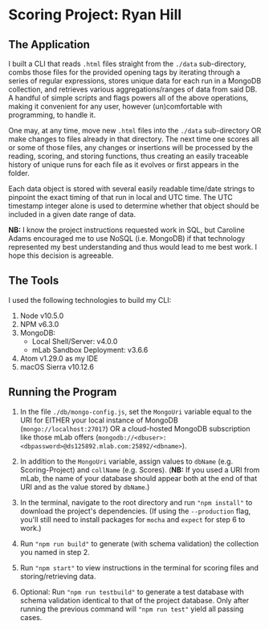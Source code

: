Scoring Project: Ryan Hill
=============

The Application
----

I built a CLI that reads `.html` files straight from the `./data` sub-directory, combs those files for the provided opening tags by iterating through a series of regular expressions, stores unique data for each run in a MongoDB collection, and retrieves various aggregations/ranges of data from said DB. A handful of simple scripts and flags powers all of the above operations, making it convenient for any user, however (un)comfortable with programming, to handle it.

One may, at any time, move new `.html` files into the `./data` sub-directory OR make changes to files already in that directory. The next time one scores all or some of those files, any changes or insertions will be processed by the reading, scoring, and storing functions, thus creating an easily traceable history of unique runs for each file as it evolves or first appears in the folder.

Each data object is stored with several easily readable time/date strings to pinpoint the exact timing of that run in local and UTC time. The UTC timestamp integer alone is used to determine whether that object should be included in a given date range of data.

**NB:** I know the project instructions requested work in SQL, but Caroline Adams encouraged me to use NoSQL (i.e. MongoDB) if that technology represented my best understanding and thus would lead to me best work. I hope this decision is agreeable.

The Tools
----

I used the following technologies to build my CLI:

1. Node v10.5.0
2. NPM v6.3.0
3. MongoDB:
    - Local Shell/Server: v4.0.0
    - mLab Sandbox Deployment: v3.6.6
4. Atom v1.29.0 as my IDE
5. macOS Sierra v10.12.6

Running the Program
----
1. In the file `./db/mongo-config.js`, set the `MongoUri` variable equal to the URI for EITHER your local instance of MongoDB (`mongo://localhost:27017`) OR a cloud-hosted MongoDB subscription like those mLab offers (`mongodb://<dbuser>:<dbpassword>@ds125892.mlab.com:25892/<dbname>`).

2. In addition to the `MongoUri` variable, assign values to `dbName` (e.g. Scoring-Project) and `collName` (e.g. Scores). (**NB:** If you used a URI from mLab, the name of your database should appear both at the end of that URI and as the value stored by `dbName`.)

3. In the terminal, navigate to the root directory and run `"npm install"` to download the project's dependencies. (If using the `--production` flag, you'll still need to install packages for `mocha` and `expect` for step 6 to work.)

4. Run `"npm run build"` to generate (with schema validation) the collection you named in step 2.

5. Run `"npm start"` to view instructions in the terminal for scoring files and storing/retrieving data.

6. Optional: Run `"npm run testbuild"` to generate a test database with schema validation identical to that of the project database. Only after running the previous command will `"npm run test"` yield all passing cases.
